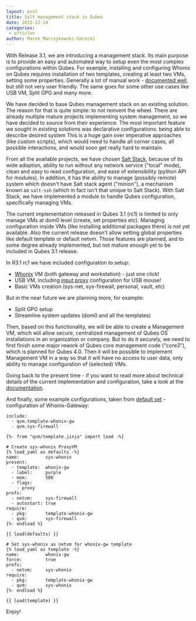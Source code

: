 ```yaml
---
layout: post
title: Salt management stack in Qubes
date: 2015-12-14
categories:
 - articles
author: Marek Marczykowski-Górecki
---
```


With Release 3.1, we are introducing a management stack. Its main purpose is to
provide an easy and automated way to setup even the most complex configurations within Qubes.
For example, installing and configuring Whonix on Qubes requires installation of
two templates, creating at least two VMs, setting some properties. Generally a
lot of manual work - [documented well][whonix-install-doc], but still not very
user friendly. The same goes for some other use cases like USB VM, Split GPG
and many more.

We have decided to base Qubes management stack on an existing solution. The
reason for that is quite simple: to not reinvent the wheel. There are already
multiple mature projects implementing system management, so we have decided to
source from their experience. The most important feature we sought in existing 
solutions was declarative configurations: being able to describe desired system 
This is a huge gain over imperative approaches (like custom scripts), which would 
need to handle all corner cases, all possible interactions, and would soon get
really hard to maintain.

From all the available projects, we have chosen [Salt Stack][saltstack], because 
of its wide adoption, ability to run without any network service ("local" mode), 
clean and easy to read configuration, and ease of extensibility (python API for modules). 
In addition, it has the ability to manage (possibly remote) system which doesn't 
have Salt stack agent ("minion"), a mechanism known as `salt-ssh`
(which in fact isn't that unique to Salt Stack). With Salt Stack, we have implemented a
module to handle Qubes configuration, specifically managing VMs.

The current implementation released in Qubes 3.1 (rc1) is limited to only
manage VMs at dom0 level (create, set properties etc). Managing configuration
inside VMs (like installing additional packages there) is not yet available.
Also the current release doesn't allow setting global properties like default
template or default netvm. Those features are planned, and to some degree
already implemented, but not mature enough yet to be included in Qubes 3.1
release.

In R3.1 rc1 we have included configuration to setup:
 * [Whonix][whonix-template] VM (both gateway and workstation) - just one click!
 * USB VM, including [input proxy][input-proxy] configuration for USB mouse!
 * Basic VMs creation (sys-net, sys-firewall, personal, vault, etc)

But in the near future we are planning more, for example:
 * Split GPG setup
 * Streamline system updates (dom0 and all the templates)

Then, based on this functionality, we will be able to create a Management VM,
which will allow secure, centralized management of Qubes OS installations
in an organization or company. But to do it securely, we need to first finish
some major rework of Qubes core management code ("core3"), which is planned
for Qubes 4.0. Then it will be possible to implement Management VM in a way so that it
will have no access to user data, only ability to manage configuration of
(selected) VMs.

Going back to the present time - if you want to read more about technical
details of the current implementation and configuration, take a look at the
[documentation][salt-doc].

And finally, some example configurations, taken from [default set][salt-configs] -
configuration of Whonix-Gateway:

~~~
include:
  - qvm.template-whonix-gw
  - qvm.sys-firewall

{%- from "qvm/template.jinja" import load -%}

# Create sys-whonix ProxyVM
{% load_yaml as defaults -%}
name:          sys-whonix
present:
  - template:  whonix-gw
  - label:     purple
  - mem:       500
  - flags:
    - proxy
prefs:
  - netvm:     sys-firewall
  - autostart: true
require:
  - pkg:       template-whonix-gw
  - qvm:       sys-firewall
{%- endload %}

{{ load(defaults) }}

# Set sys-whonix as netvm for whonix-gw template
{% load_yaml as template -%}
name:          whonix-gw
force:         true
prefs:
  - netvm:     sys-whonix
require:
  - pkg:       template-whonix-gw
  - qvm:       sys-whonix
{%- endload %}

{{ load(template) }}
~~~

Enjoy!

[whonix-install-doc]: https://www.qubes-os.org/doc/privacy/install-whonix/
[saltstack]: https://saltstack.com/
[whonix-template]: https://www.qubes-os.org/doc/templates/whonix/
[input-proxy]: https://github.com/qubesos/qubes-app-linux-input-proxy
[salt-doc]: https://www.qubes-os.org/doc/salt/
[salt-configs]: https://github.com/QubesOS/qubes-mgmt-salt-dom0-virtual-machines
